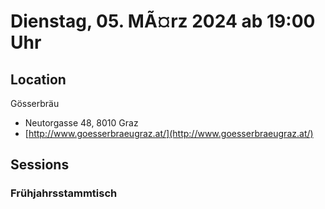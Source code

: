 # Dienstag, 05. MÃ¤rz 2024 ab 19:00 Uhr

## Location

Gösserbräu

- Neutorgasse 48, 8010 Graz
- [http://www.goesserbraeugraz.at/](http://www.goesserbraeugraz.at/)

## Sessions 

### Frühjahrsstammtisch 

